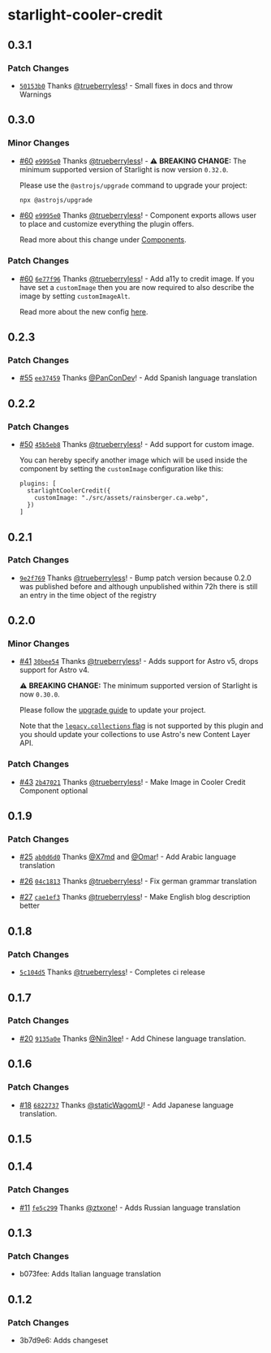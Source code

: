 # starlight-cooler-credit

## 0.3.1

### Patch Changes

- [`50153b0`](https://github.com/trueberryless-org/starlight-cooler-credit/commit/50153b02563c1f23e683bf6900f4b7d2e8071a70) Thanks [@trueberryless](https://github.com/trueberryless)! - Small fixes in docs and throw Warnings

## 0.3.0

### Minor Changes

- [#60](https://github.com/trueberryless-org/starlight-cooler-credit/pull/60) [`e9995e0`](https://github.com/trueberryless-org/starlight-cooler-credit/commit/e9995e0f50bec1cdbc121899769219b62ee57223) Thanks [@trueberryless](https://github.com/trueberryless)! - ⚠️ **BREAKING CHANGE:** The minimum supported version of Starlight is now version `0.32.0`.

  Please use the `@astrojs/upgrade` command to upgrade your project:

  ```sh
  npx @astrojs/upgrade
  ```

- [#60](https://github.com/trueberryless-org/starlight-cooler-credit/pull/60) [`e9995e0`](https://github.com/trueberryless-org/starlight-cooler-credit/commit/e9995e0f50bec1cdbc121899769219b62ee57223) Thanks [@trueberryless](https://github.com/trueberryless)! - Component exports allows user to place and customize everything the plugin offers.

  Read more about this change under [Components](https://starlight-cooler-credit.trueberryless.org/credit-reference-card/).

### Patch Changes

- [#60](https://github.com/trueberryless-org/starlight-cooler-credit/pull/60) [`6e77f96`](https://github.com/trueberryless-org/starlight-cooler-credit/commit/6e77f96ab4ce84d069f1ba3eed4f7c9c541a4093) Thanks [@trueberryless](https://github.com/trueberryless)! - Add a11y to credit image. If you have set a `customImage` then you are now required to also describe the image by setting `customImageAlt`.

  Read more about the new config [here](https://starlight-cooler-credit.trueberryless.org/configuration/#customimagealt).

## 0.2.3

### Patch Changes

- [#55](https://github.com/trueberryless-org/starlight-cooler-credit/pull/55) [`ee37459`](https://github.com/trueberryless-org/starlight-cooler-credit/commit/ee374593e459b728e34503cc5ae1a6c177a4396f) Thanks [@PanConDev](https://github.com/PanConDev)! - Add Spanish language translation

## 0.2.2

### Patch Changes

- [#50](https://github.com/trueberryless-org/starlight-cooler-credit/pull/50) [`45b5eb8`](https://github.com/trueberryless-org/starlight-cooler-credit/commit/45b5eb85c5bc3be4899cbd907acabeb6f20bfd3c) Thanks [@trueberryless](https://github.com/trueberryless)! - Add support for custom image.

  You can hereby specify another image which will be used inside the component by setting the `customImage` configuration like this:

  ```
  plugins: [
    starlightCoolerCredit({
      customImage: "./src/assets/rainsberger.ca.webp",
    })
  ]
  ```

## 0.2.1

### Patch Changes

- [`9e2f769`](https://github.com/trueberryless-org/starlight-cooler-credit/commit/9e2f7698d3079bf36e1e7cc811e0ed9f032f401d) Thanks [@trueberryless](https://github.com/trueberryless)! - Bump patch version because 0.2.0 was published before and although unpublished within 72h there is still an entry in the time object of the registry

## 0.2.0

### Minor Changes

- [#41](https://github.com/trueberryless-org/starlight-cooler-credit/pull/41) [`30bee54`](https://github.com/trueberryless-org/starlight-cooler-credit/commit/30bee54b86c1c8ccd30413e3d8c4b53a6af0e370) Thanks [@trueberryless](https://github.com/trueberryless)! - Adds support for Astro v5, drops support for Astro v4.

  ⚠️ **BREAKING CHANGE:** The minimum supported version of Starlight is now `0.30.0`.

  Please follow the [upgrade guide](https://github.com/withastro/starlight/releases/tag/%40astrojs/starlight%400.30.0) to update your project.

  Note that the [`legacy.collections` flag](https://docs.astro.build/en/reference/legacy-flags/#collections) is not supported by this plugin and you should update your collections to use Astro's new Content Layer API.

### Patch Changes

- [#43](https://github.com/trueberryless-org/starlight-cooler-credit/pull/43) [`2b47021`](https://github.com/trueberryless-org/starlight-cooler-credit/commit/2b47021d50251b18592a692240066e0d4cf3418e) Thanks [@trueberryless](https://github.com/trueberryless)! - Make Image in Cooler Credit Component optional

## 0.1.9

### Patch Changes

- [#25](https://github.com/trueberryless-org/starlight-cooler-credit/pull/25) [`ab0d6d0`](https://github.com/trueberryless-org/starlight-cooler-credit/commit/ab0d6d02f2e8dca47620b19924bdd8f1909540c9) Thanks [@X7md](https://github.com/X7md) and [@Omar](https://github.com/OmarIsAdev)! - Add Arabic language translation

- [#26](https://github.com/trueberryless-org/starlight-cooler-credit/pull/26) [`04c1813`](https://github.com/trueberryless-org/starlight-cooler-credit/commit/04c181327f6a676fe63422724f92498a2690bfc5) Thanks [@trueberryless](https://github.com/trueberryless)! - Fix german grammar translation

- [#27](https://github.com/trueberryless-org/starlight-cooler-credit/pull/27) [`cae1ef3`](https://github.com/trueberryless-org/starlight-cooler-credit/commit/cae1ef353f0d8cf3d63ccbfd08f7ebcece1abc19) Thanks [@trueberryless](https://github.com/trueberryless)! - Make English blog description better

## 0.1.8

### Patch Changes

- [`5c104d5`](https://github.com/trueberryless-org/starlight-cooler-credit/commit/5c104d5b14b13966290122df58a8a752e98997d4) Thanks [@trueberryless](https://github.com/trueberryless)! - Completes ci release

## 0.1.7

### Patch Changes

- [#20](https://github.com/trueberryless-org/starlight-cooler-credit/pull/20) [`9135a0e`](https://github.com/trueberryless-org/starlight-cooler-credit/commit/9135a0e4db720ddbe8f77b564d5f2754e382e844) Thanks [@Nin3lee](https://github.com/Nin3lee)! - Add Chinese language translation.

## 0.1.6

### Patch Changes

- [#18](https://github.com/trueberryless-org/starlight-cooler-credit/pull/18) [`6822737`](https://github.com/trueberryless-org/starlight-cooler-credit/commit/6822737ce5a66924a967e5fecc8041a60b2c164b) Thanks [@staticWagomU](https://github.com/staticWagomU)! - Add Japanese language translation.

## 0.1.5

## 0.1.4

### Patch Changes

- [#11](https://github.com/trueberryless-org/starlight-cooler-credit/pull/11) [`fe5c299`](https://github.com/trueberryless-org/starlight-cooler-credit/commit/fe5c29942aec69c3beb91ab613c83f6d810fc03f) Thanks [@ztxone](https://github.com/ztxone)! - Adds Russian language translation

## 0.1.3

### Patch Changes

- b073fee: Adds Italian language translation

## 0.1.2

### Patch Changes

- 3b7d9e6: Adds changeset

